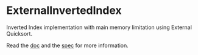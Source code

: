 # ExternalInvertedIndex

Inverted Index implementation with main memory limitation using External Quicksort.

Read the [doc](res/doc.pdf) and the [spec](res/spec.pdf) for more information.
